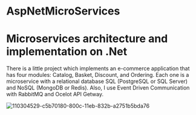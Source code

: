 # AspNetMicroServices
<h1>Microservices architecture and implementation on .Net</h1>

There is a little project which implements an e-commerce application that has four modules: Catalog, Basket, Discount, and Ordering. Each one is a microservice with a relational database SQL (PostgreSQL or SQL Server) and NoSQL (MongoDB or Redis). Also, I use Event Driven Communication with RabbitMQ and Ocelot API Getway.

![110304529-c5b70180-800c-11eb-832b-a2751b5bda76](https://user-images.githubusercontent.com/56980511/129488727-53b6443b-ede0-40b1-8510-1bef06c82ae7.png)

